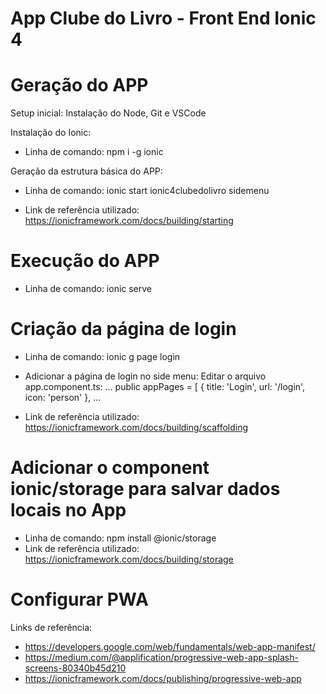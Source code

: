 # App Clube do Livro - Front End Ionic 4

# Geração do APP

Setup inicial: Instalação do Node, Git e VSCode

Instalação do Ionic:
- Linha de comando: npm i -g ionic

Geração da estrutura básica do APP:
- Linha de comando: ionic start ionic4clubedolivro sidemenu

- Link de referência utilizado: https://ionicframework.com/docs/building/starting

# Execução do APP
- Linha de comando: ionic serve

# Criação da página de login
- Linha de comando: ionic g page login

- Adicionar a página de login no side menu:
Editar o arquivo app.component.ts:
  ...
  public appPages = [
    {
      title: 'Login',
      url: '/login',
      icon: 'person'
    },
  ...

- Link de referência utilizado: https://ionicframework.com/docs/building/scaffolding

# Adicionar o component ionic/storage para salvar dados locais no App
- Linha de comando: npm install @ionic/storage
- Link de referência utilizado: https://ionicframework.com/docs/building/storage

# Configurar PWA
Links de referência:
- https://developers.google.com/web/fundamentals/web-app-manifest/
- https://medium.com/@applification/progressive-web-app-splash-screens-80340b45d210
- https://ionicframework.com/docs/publishing/progressive-web-app
